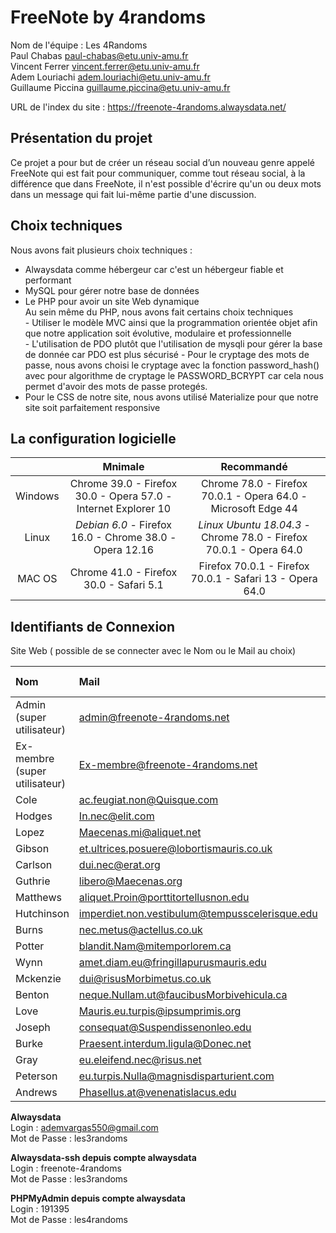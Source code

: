 # FreeNote by 4randoms

Nom de l'équipe : Les 4Randoms  
Paul Chabas paul-chabas@etu.univ-amu.fr  
Vincent Ferrer vincent.ferrer@etu.univ-amu.fr  
Adem Louriachi adem.louriachi@etu.univ-amu.fr  
Guillaume Piccina guillaume.piccina@etu.univ-amu.fr  

URL de l'index du site : https://freenote-4randoms.alwaysdata.net/  

Présentation du projet
----------------------
Ce projet a pour but de créer un réseau social d’un nouveau genre appelé FreeNote qui est fait pour communiquer, comme tout réseau social, à la différence que dans FreeNote, il n'est possible d'écrire qu'un ou deux mots dans un message qui fait lui-même partie d'une discussion.

Choix techniques  
----------------
Nous avons fait plusieurs choix techniques :  
  - Alwaysdata comme hébergeur car c'est un hébergeur fiable et performant  
  - MySQL pour gérer notre base de données
  - Le PHP pour avoir un site Web dynamique  
    Au sein même du PHP, nous avons fait certains choix techniques  
        - Utiliser le modèle MVC ainsi que la programmation orientée objet afin que notre application soit évolutive, modulaire et professionnelle  
        - L'utilisation de PDO plutôt que l'utilisation de mysqli pour gérer la base de donnée car PDO est plus sécurisé
        - Pour le cryptage des mots de passe, nous avons choisi le cryptage avec la fonction password_hash() avec pour algorithme de cryptage le PASSWORD_BCRYPT car cela nous permet d'avoir des mots de passe protegés.
  - Pour le CSS de notre site, nous avons utilisé Materialize pour que notre site soit parfaitement responsive  
  
  
La configuration logicielle  
---------------------------
|         | Mnimale | Recommandé |
|:-------:|:-------:|:----------:|
| Windows | Chrome 39.0 - Firefox 30.0 - Opera 57.0 - Internet Explorer 10 | Chrome 78.0 - Firefox 70.0.1 - Opera 64.0 - Microsoft Edge 44 |
|  Linux  | *Debian 6.0* - Firefox 16.0 - Chrome 38.0 - Opera 12.16 |  *Linux Ubuntu 18.04.3* - Chrome 78.0 - Firefox 70.0.1 - Opera 64.0 |
|  MAC OS | Chrome 41.0 - Firefox 30.0 - Safari 5.1 | Firefox 70.0.1 - Firefox 70.0.1 - Safari 13 - Opera 64.0 |
  
Identifiants de Connexion  
-------------------------

Site Web ( possible de se connecter avec le Nom ou le Mail au choix)

| Nom                            | Mail                                            | Mot De Passe  |
|:-------------------------------|:------------------------------------------------|:--------------|
| Admin      (super utilisateur) | admin@freenote-4randoms.net                     | Admin         |
| Ex-membre  (super utilisateur) | Ex-membre@freenote-4randoms.net                 | Ex-membre     |
| Cole                           | ac.feugiat.non@Quisque.com                      | Cole          |
| Hodges                         | In.nec@elit.com                                 | Hodges        |
| Lopez                          | Maecenas.mi@aliquet.net                         | Lopez         |
| Gibson                         | et.ultrices.posuere@lobortismauris.co.uk        | Gibson        |
| Carlson                        | dui.nec@erat.org                                | Carlson       |
| Guthrie                        | libero@Maecenas.org                             | Guthrie       |
| Matthews                       | aliquet.Proin@porttitortellusnon.edu            | Matthews      |
| Hutchinson                     | imperdiet.non.vestibulum@tempusscelerisque.edu  | Hutchinson    |
| Burns                          | nec.metus@actellus.co.uk                        | Burns         |
| Potter                         | blandit.Nam@mitemporlorem.ca                    | Potter        |
| Wynn                           | amet.diam.eu@fringillapurusmauris.edu           | Wynn          |
| Mckenzie                       | dui@risusMorbimetus.co.uk                       | Mckenzie      |
| Benton                         | neque.Nullam.ut@faucibusMorbivehicula.ca        | Benton        |
| Love                           | Mauris.eu.turpis@ipsumprimis.org                | Love          |
| Joseph                         | consequat@Suspendissenonleo.edu                 | Joseph        |
| Burke                          | Praesent.interdum.ligula@Donec.net              | Burke         |
| Gray                           | eu.eleifend.nec@risus.net                       | Gray          |
| Peterson                       | eu.turpis.Nulla@magnisdisparturient.com         | Peterson      |
| Andrews                        | Phasellus.at@venenatislacus.edu                 | Andrews       |


**Alwaysdata**  
Login :  	ademvargas550@gmail.com  
Mot de Passe :   les3randoms  

**Alwaysdata-ssh depuis compte alwaysdata**  
Login :  	freenote-4randoms  
Mot de Passe :   les3randoms  

**PHPMyAdmin depuis compte alwaysdata**  
Login :  	191395  
Mot de Passe :   les4randoms  
